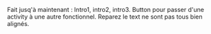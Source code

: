 Fait jusq'à maintenant : Intro1, intro2, intro3. Button pour passer d'une activity à une autre fonctionnel. Reparez le text ne sont pas tous bien alignés.
